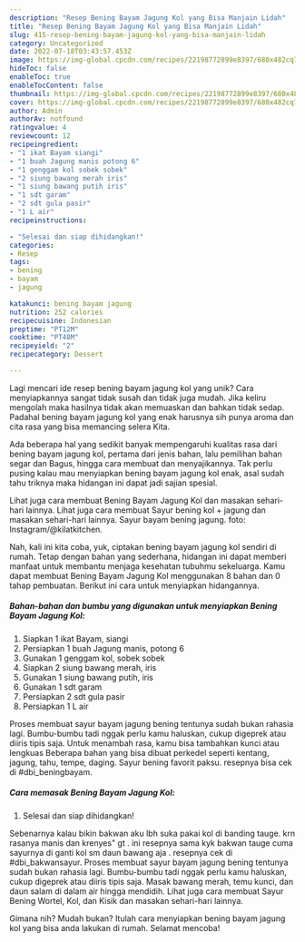 ```yaml
---
description: "Resep Bening Bayam Jagung Kol yang Bisa Manjain Lidah"
title: "Resep Bening Bayam Jagung Kol yang Bisa Manjain Lidah"
slug: 415-resep-bening-bayam-jagung-kol-yang-bisa-manjain-lidah
category: Uncategorized
date: 2022-07-18T03:43:57.453Z
image: https://img-global.cpcdn.com/recipes/22198772899e8397/680x482cq70/bening-bayam-jagung-kol-foto-resep-utama.jpg
hideToc: false
enableToc: true
enableTocContent: false
thumbnail: https://img-global.cpcdn.com/recipes/22198772899e8397/680x482cq70/bening-bayam-jagung-kol-foto-resep-utama.jpg
cover: https://img-global.cpcdn.com/recipes/22198772899e8397/680x482cq70/bening-bayam-jagung-kol-foto-resep-utama.jpg
author: Admin
authorAv: notfound
ratingvalue: 4
reviewcount: 12
recipeingredient:
- "1 ikat Bayam siangi"
- "1 buah Jagung manis potong 6"
- "1 genggam kol sobek sobek"
- "2 siung bawang merah iris"
- "1 siung bawang putih iris"
- "1 sdt garam"
- "2 sdt gula pasir"
- "1 L air"
recipeinstructions:

- "Selesai dan siap dihidangkan!"
categories:
- Resep
tags:
- bening
- bayam
- jagung

katakunci: bening bayam jagung 
nutrition: 252 calories
recipecuisine: Indonesian
preptime: "PT12M"
cooktime: "PT48M"
recipeyield: "2"
recipecategory: Dessert

---
```





Lagi mencari ide resep bening bayam jagung kol yang unik? Cara menyiapkannya sangat tidak susah dan tidak juga mudah. Jika keliru mengolah maka hasilnya tidak akan memuaskan dan bahkan tidak sedap. Padahal bening bayam jagung kol yang enak harusnya sih punya aroma dan cita rasa yang bisa memancing selera Kita.





Ada beberapa hal yang sedikit banyak mempengaruhi kualitas rasa dari bening bayam jagung kol, pertama dari jenis bahan, lalu pemilihan bahan segar dan Bagus, hingga cara membuat dan menyajikannya. Tak perlu pusing kalau mau menyiapkan bening bayam jagung kol enak,      asal sudah tahu triknya maka hidangan ini dapat jadi sajian spesial.














Lihat juga cara membuat Bening Bayam Jagung Kol dan masakan sehari-hari lainnya. Lihat juga cara membuat Sayur bening kol + jagung dan masakan sehari-hari lainnya. Sayur bayam bening jagung. foto: Instagram/@kilatkitchen.






Nah, kali ini kita coba, yuk, ciptakan bening bayam jagung kol sendiri di rumah. Tetap dengan bahan yang sederhana, hidangan ini dapat memberi manfaat untuk membantu menjaga kesehatan tubuhmu sekeluarga. Kamu dapat membuat Bening Bayam Jagung Kol menggunakan 8 bahan dan 0 tahap pembuatan. Berikut ini cara untuk menyiapkan hidangannya.

<!--inarticleads1-->

##### Bahan-bahan dan bumbu yang digunakan untuk menyiapkan Bening Bayam Jagung Kol:

1. Siapkan 1 ikat Bayam, siangi
1. Persiapkan 1 buah Jagung manis, potong 6
1. Gunakan 1 genggam kol, sobek sobek
1. Siapkan 2 siung bawang merah, iris
1. Gunakan 1 siung bawang putih, iris
1. Gunakan 1 sdt garam
1. Persiapkan 2 sdt gula pasir
1. Persiapkan 1 L air


Proses membuat sayur bayam jagung bening tentunya sudah bukan rahasia lagi. Bumbu-bumbu tadi nggak perlu kamu haluskan, cukup digeprek atau diiris tipis saja. Untuk menambah rasa, kamu bisa tambahkan kunci atau lengkuas Beberapa bahan yang bisa dibuat perkedel seperti kentang, jagung, tahu, tempe, daging. Sayur bening favorit paksu. resepnya bisa cek di #dbi_beningbayam. 

<!--inarticleads2-->

##### Cara memasak Bening Bayam Jagung Kol:


1. Selesai dan siap dihidangkan!

Sebenarnya kalau bikin bakwan aku lbh suka pakai kol di banding tauge. krn rasanya manis dan krenyes&#34; gt . ini resepnya sama kyk bakwan tauge cuma sayurnya di ganti kol sm daun bawang aja . resepnya cek di #dbi_bakwansayur. Proses membuat sayur bayam jagung bening tentunya sudah bukan rahasia lagi. Bumbu-bumbu tadi nggak perlu kamu haluskan, cukup digeprek atau diiris tipis saja. Masak bawang merah, temu kunci, dan daun salam di dalam air hingga mendidih. Lihat juga cara membuat Sayur Bening Wortel, Kol, dan Kisik dan masakan sehari-hari lainnya. 

Gimana nih? Mudah bukan? Itulah cara menyiapkan bening bayam jagung kol yang bisa anda lakukan di rumah. Selamat mencoba!
